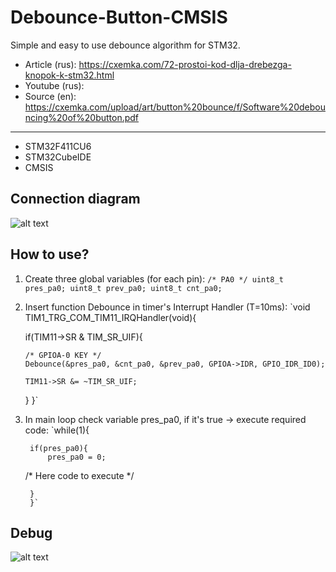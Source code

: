 # Debounce-Button-CMSIS
 Simple and easy to use debounce algorithm for STM32.
* Article (rus): https://cxemka.com/72-prostoi-kod-dlja-drebezga-knopok-k-stm32.html
* Youtube (rus): 
* Source (en): https://cxemka.com/upload/art/button%20bounce/f/Software%20debouncing%20of%20button.pdf
___
* STM32F411CU6
* STM32CubeIDE
* CMSIS
 ## Connection diagram
  ![alt text](https://cxemka.com/upload/art/button%20bounce/button_circuit_diagram.svg)
 ## How to use?
 1. Create three global variables (for each pin):
`/* PA0 */
uint8_t pres_pa0;
uint8_t prev_pa0;
uint8_t cnt_pa0;`
 
 2. Insert function Debounce in timer's Interrupt Handler (T=10ms):
`void TIM1_TRG_COM_TIM11_IRQHandler(void){

	if(TIM11->SR & TIM_SR_UIF){

		/* GPIOA-0 KEY */
		Debounce(&pres_pa0, &cnt_pa0, &prev_pa0, GPIOA->IDR, GPIO_IDR_ID0);

		TIM11->SR &= ~TIM_SR_UIF;
	}
}`
3. In main loop check variable pres_pa0, if it's true -> execute required code:
`while(1){

		if(pres_pa0){
			pres_pa0 = 0;
   /* Here code to execute */
   
		}
		}`
 
 ## Debug
  ![alt text](https://cxemka.com/upload/art/button%20bounce/debug_debounce.png)
